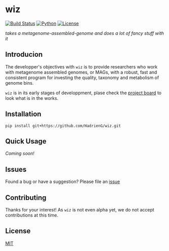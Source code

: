 # wiz

[![Build Status](https://travis-ci.com/HadrienG/wiz.svg?token=s9zUD3qF3UxsbHurywD3&branch=master)](https://travis-ci.com/HadrienG/wiz)
[![Python](https://img.shields.io/badge/made%20with-python%20%3E%3D3.6-blue.svg)](https://www.python.org/)
[![License](https://img.shields.io/badge/license-MIT-lightgrey.svg)](LICENSE)

_takes a metagenome-assembled-genome and does a lot of fancy stuff with it_

## Introducion

The developper's objectives with `wiz` is to provide researchers who work with metagenome assembled genomes, or MAGs, with a robust, fast and consistent program for investing the quality, taxonomy and metabolism of genome bins.

`wiz` is in its early stages of developpment, plase check the [project board](https://github.com/HadrienG/wiz/projects) to look what is in the works.

## Installation

```
pip install git+https://github.com/HadrienG/wiz.git
```

## Quick Usage

_Coming soon!_

## Issues

Found a bug or have a suggestion? Please file an [issue](https://github.com/HadrienG/wiz/issues)

## Contributing

Thanks for your interest! As `wiz` is not even alpha yet, we do not accept contributions at this time.

## License

[MIT](LICENSE)
